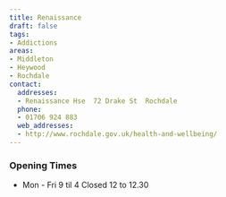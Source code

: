 ```yaml
---
title: Renaissance
draft: false
tags:
- Addictions
areas:
- Middleton
- Heywood
- Rochdale
contact:
  addresses:
  - Renaissance Hse  72 Drake St  Rochdale
  phone:
  - 01706 924 883
  web_addresses:
  - http://www.rochdale.gov.uk/health-and-wellbeing/
---
```


### Opening Times
* Mon - Fri 9 til 4  Closed 12 to 12.30

